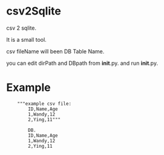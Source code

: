 csv2Sqlite
==========

csv 2 sqlite. 

It is a small tool. 

csv fileName will been DB Table Name.

you can edit dirPath and DBpath from __init__.py. and run __init__.py. 

Example
==========

        """example csv file:
            ID,Name,Age
            1,Wandy,12
            2,Ying,11"""
            
            DB.
            ID,Name,Age
            1,Wandy,12
            2,Ying,11
            
